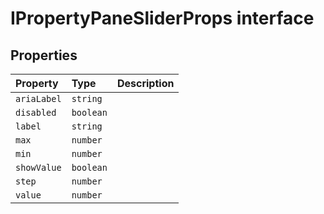 # IPropertyPaneSliderProps interface








## Properties

| Property	   | Type	| Description|
|:-------------|:-------|:-----------|
|`ariaLabel`      | `string` |  |
|`disabled`      | `boolean` |  |
|`label`      | `string` |  |
|`max`      | `number` |  |
|`min`      | `number` |  |
|`showValue`      | `boolean` |  |
|`step`      | `number` |  |
|`value`      | `number` |  |





